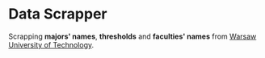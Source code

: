 # Data Scrapper

Scrapping **majors' names**, **thresholds** and **faculties' names** from [Warsaw University of Technology](https://www.pw.edu.pl/Rekrutacja/Studia-I-i-II-stopnia/Studia-stacjonarne-I-stopnia-i-jednolite/Progi-punktowe-z-ubieglych-lat).
